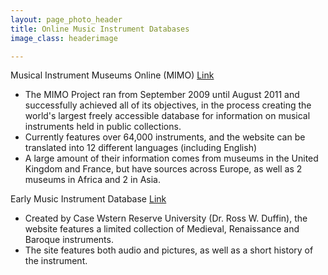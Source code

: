 ```yaml
---
layout: page_photo_header
title: Online Music Instrument Databases
image_class: headerimage

---
```


Musical Instrument Museums Online (MIMO) [Link](https://mimo-international.com/MIMO/accueil-ermes.aspx)

* The MIMO Project ran from September 2009 until August 2011 and successfully achieved all of its objectives, in the process creating the world's largest freely accessible database for information on musical instruments held in public collections.
* Currently features over 64,000 instruments, and the website can be translated into 12 different languages (including English)
* A large amount of their information comes from museums in the United Kingdom and France, but have sources across Europe, as well as 2 museums in Africa and 2 in Asia. 


Early Music Instrument Database [Link](https://caslabs.case.edu/medren/)
* Created by Case Wstern Reserve University (Dr. Ross W. Duffin), the website features a limited collection of Medieval, Renaissance and Baroque instruments. 
* The site features both audio and pictures, as well as a short history of the instrument.



